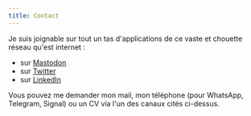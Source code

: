 ```yaml
---
title: Contact
---
```

Je suis joignable sur tout un tas d'applications de ce vaste et chouette réseau qu'est internet&nbsp;:
- sur [Mastodon](https://piaille.fr/@mathildesaliou)
- sur [Twitter](https://twitter.com/mathildsl)
- sur [LinkedIn](https://www.linkedin.com/in/mathildesaliou/)

Vous pouvez me demander mon mail, mon téléphone (pour WhatsApp, Telegram, Signal) ou un CV via l'un des canaux cités ci-dessus.
